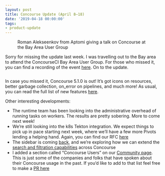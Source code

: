 ```yaml
---
layout: post
title: Concourse Update (April 8–18)
date: '2019-04-18 00:00:00'
tags:
- product-update
---
```


<figure class="kg-card kg-image-card kg-card-hascaption"><img src=" __GHOST_URL__ /content/images/downloaded_images/Concourse-Update--April-8-18-/1-gTTAFBV8KHzEL0CV-I-_kA.jpeg" class="kg-image" alt loading="lazy"><figcaption>Roman Alekseenkov from Aptomi giving a talk on Concourse at the Bay Area User Group</figcaption></figure>

Sorry for missing the update last week. I was travelling out to the Bay area to attend the ConcourseCI Bay Area User Group. For those who missed it, you can find a recording of the event [here](https://www.youtube.com/watch?v=1RRZHPlTkXs). On to the update.

<figure class="kg-card kg-image-card"><img src=" __GHOST_URL__ /content/images/downloaded_images/Concourse-Update--April-8-18-/1-QqwW-_RArz5a_sprZC7PZw.png" class="kg-image" alt loading="lazy"></figure>

In case you missed it, Concourse 5.1.0 is out! It’s got icons on resources, better garbage collection, on\_error on pipelines, and much more! As usual, you can read the full list of new features [here](https://concourse-ci.org/download.html#v510).

Other interesting developments:

- The runtime team has been looking into the administrative overhead of running tasks on workers. The results are pretty sobering. More to come next week!
- We’re still looking into the k8s Tekton integration. We expect things to pick up in pace starting next week, where we’ll have a few more Pivots lending a helping hand. Again, you can find our RFC [here](https://github.com/concourse/rfcs/pull/22)
- The sidebar is coming [back](https://github.com/concourse/concourse/issues/2440), and we’re exploring how we can extend the [search and filtration capabilities](https://github.com/concourse/concourse/issues/3630) across Concourse
- I added a section called “Concourse Users” on our [Community page](https://concourse-ci.org/community.html#concourse-users). This is just some of the companies and folks that have spoken about their Concourse usage in the past. If you’d like to add to that list feel free to make a [PR here](https://github.com/concourse/docs/blob/master/lit/concourse-users.lit)
